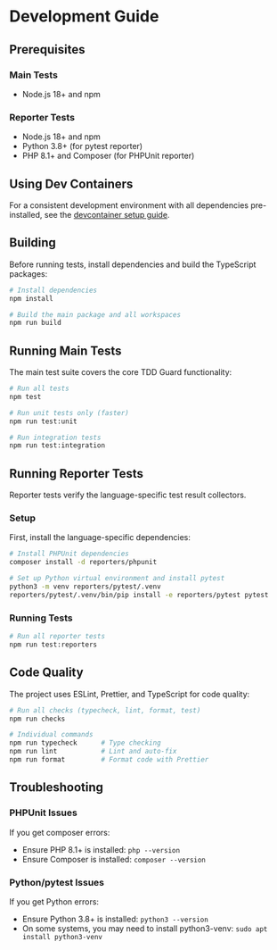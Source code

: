 # Development Guide

## Prerequisites

### Main Tests

- Node.js 18+ and npm

### Reporter Tests

- Node.js 18+ and npm
- Python 3.8+ (for pytest reporter)
- PHP 8.1+ and Composer (for PHPUnit reporter)

## Using Dev Containers

For a consistent development environment with all dependencies pre-installed, see the [devcontainer setup guide](.devcontainer/README.md).

## Building

Before running tests, install dependencies and build the TypeScript packages:

```bash
# Install dependencies
npm install

# Build the main package and all workspaces
npm run build
```

## Running Main Tests

The main test suite covers the core TDD Guard functionality:

```bash
# Run all tests
npm test

# Run unit tests only (faster)
npm run test:unit

# Run integration tests
npm run test:integration
```

## Running Reporter Tests

Reporter tests verify the language-specific test result collectors.

### Setup

First, install the language-specific dependencies:

```bash
# Install PHPUnit dependencies
composer install -d reporters/phpunit

# Set up Python virtual environment and install pytest
python3 -m venv reporters/pytest/.venv
reporters/pytest/.venv/bin/pip install -e reporters/pytest pytest
```

### Running Tests

```bash
# Run all reporter tests
npm run test:reporters
```

## Code Quality

The project uses ESLint, Prettier, and TypeScript for code quality:

```bash
# Run all checks (typecheck, lint, format, test)
npm run checks

# Individual commands
npm run typecheck      # Type checking
npm run lint           # Lint and auto-fix
npm run format         # Format code with Prettier
```

## Troubleshooting

### PHPUnit Issues

If you get composer errors:

- Ensure PHP 8.1+ is installed: `php --version`
- Ensure Composer is installed: `composer --version`

### Python/pytest Issues

If you get Python errors:

- Ensure Python 3.8+ is installed: `python3 --version`
- On some systems, you may need to install python3-venv: `sudo apt install python3-venv`
